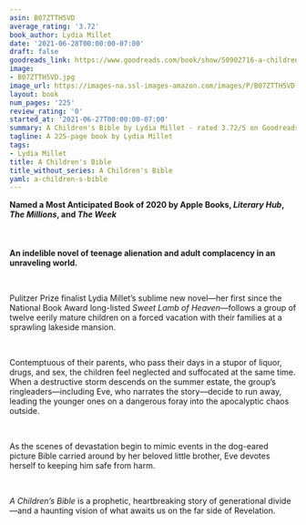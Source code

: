 ```yaml
---
asin: B07ZTTH5VD
average_rating: '3.72'
book_author: Lydia Millet
date: '2021-06-28T00:00:00-07:00'
draft: false
goodreads_link: https://www.goodreads.com/book/show/50902716-a-children-s-bible
image:
- B07ZTTH5VD.jpg
image_url: https://images-na.ssl-images-amazon.com/images/P/B07ZTTH5VD.01._SCLZZZZZZZ.jpg
layout: book
num_pages: '225'
review_rating: '0'
started_at: '2021-06-27T00:00:00-07:00'
summary: A Children's Bible by Lydia Millet - rated 3.72/5 on Goodreads
tagline: A 225-page book by Lydia Millet
tags:
- Lydia Millet
title: A Children's Bible
title_without_series: A Children's Bible
yaml: a-children-s-bible
---
```


<p>
  <strong>Named a Most Anticipated Book of 2020 by Apple Books, <em>Literary Hub</em>, <em>The Millions</em>, and <em>The Week</em><br /><br /><br /><br />An indelible novel of teenage alienation and adult complacency in an unraveling world.</strong>
</p><br /><p>Pulitzer Prize finalist Lydia Millet’s sublime new novel—her first since the National Book Award long-listed <em>Sweet Lamb of Heaven</em>—follows a group of twelve eerily mature children on a forced vacation with their families at a sprawling lakeside mansion.</p><br /><p>Contemptuous of their parents, who pass their days in a stupor of liquor, drugs, and sex, the children feel neglected and suffocated at the same time. When a destructive storm descends on the summer estate, the group’s ringleaders—including Eve, who narrates the story—decide to run away, leading the younger ones on a dangerous foray into the apocalyptic chaos outside.</p><br /><p>As the scenes of devastation begin to mimic events in the dog-eared picture Bible carried around by her beloved little brother, Eve devotes herself to keeping him safe from harm.</p><br /><p><em>A Children’s Bible</em> is a prophetic, heartbreaking story of generational divide—and a haunting vision of what awaits us on the far side of Revelation.</p>